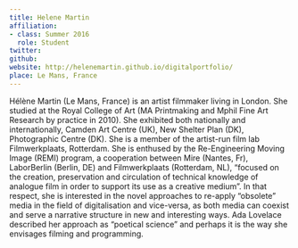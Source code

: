 ```yaml
---
title: Helene Martin
affiliation:
- class: Summer 2016
  role: Student
twitter: 
github: 
website: http://helenemartin.github.io/digitalportfolio/ 
place: Le Mans, France
---
```

Hélène Martin (Le Mans, France) is an artist filmmaker living in London. She studied at the Royal College of Art (MA Printmaking and Mphil Fine Art Research by practice in 2010). She exhibited both nationally and internationally, Camden Art Centre (UK), New Shelter Plan (DK), Photographic Centre (DK). She is a member of the artist-run film lab Filmwerkplaats, Rotterdam. She is enthused by the Re-Engineering Moving Image (REMI) program, a cooperation between Mire (Nantes, Fr), LaborBerlin (Berlin, DE) and Filmwerkplaats (Rotterdam, NL), “focused on the creation, preservation  and circulation of technical knowledge of analogue film in order to support its use as a creative medium”. In that respect, she is interested in the novel approaches to re-apply “obsolete” media in the field of digitalisation and vice-versa, as both media can coexist and serve a narrative structure in new and interesting ways. Ada Lovelace described her approach as “poetical science” and perhaps it is the way she envisages filming and programming.